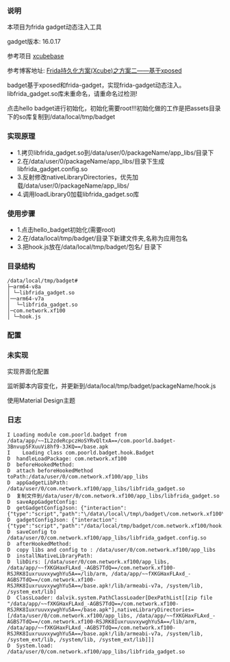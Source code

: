 ### 说明
本项目为frida gadget动态注入工具

gadget版本: 16.0.17


参考项目  [xcubebase](https://github.com/svengong/xcubebase)

参考博客地址: [Frida持久化方案(Xcube)之方案二——基于xposed](https://bbs.kanxue.com/thread-266784.htm)

badget基于xposed和frida-gadget，实现frida-gadget动态注入。libfrida_gadget.so库未重命名，请重命名过检测!


点击hello badget进行初始化，初始化需要root!!!初始化做的工作是把assets目录下的so库复制到/data/local/tmp/badget

### 实现原理
* 1.拷贝libfrida_gadget.so到/data/user/0/packageName/app_libs/目录下
* 2.在/data/user/0/packageName/app_libs/目录下生成libfrida_gadget.config.so
* 3.反射修改nativeLibraryDirectories，优先加载/data/user/0/packageName/app_libs/
* 4.调用loadLibrary0加载libfrida_gadget.so库

### 使用步骤
* 1.点击hello_badget初始化(需要root)
* 2.在/data/local/tmp/badget/目录下新建文件夹,名称为应用包名
* 3.把hook.js放在/data/local/tmp/badget/包名/ 目录下

### 目录结构
```
/data/local/tmp/badget#
├─arm64-v8a
│ └─libfrida_gadget.so
│──arm64-v7a
│  └─libfrida_gadget.so
│─com.network.xf100
│ └─hook.js
```

### 配置



### 未实现
实现界面化配置

监听脚本内容变化，并更新到/data/local/tmp/badget/packageName/hook.js

使用Material Design主题

### 日志

```log
I Loading module com.poorld.badget from /data/app/~~IL2zdeRcpczHoSYRvQltxA==/com.poorld.badget-3Bnvup5FXuuVi8hf9-3JKQ==/base.apk
I    Loading class com.poorld.badget.hook.Badget
D  handleLoadPackage: com.network.xf100
D  beforeHookedMethod:
D  attach beforeHookedMethod toPath:/data/user/0/com.network.xf100/app_libs
D  appGadgetLibPath: /data/user/0/com.network.xf100/app_libs/libfrida_gadget.so
D  复制文件到/data/user/0/com.network.xf100/app_libs/libfrida_gadget.so
D  saveAppGadgetConfig:
D  getGadgetConfigJson: {"interaction":{"type":"script","path":"\/data\/local\/tmp\/badget\/com.network.xf100\/hook.js","on_change":"reload"}}
D  gadgetConfigJson: {"interaction":{"type":"script","path":"/data/local/tmp/badget/com.network.xf100/hook.js","on_change":"reload"}}
D  saveConfig to /data/user/0/com.network.xf100/app_libs/libfrida_gadget.config.so
D  afterHookedMethod:
D  copy libs and config to : /data/user/0/com.network.xf100/app_libs
D  installNativeLibraryPath:
D  libDirs: [/data/user/0/com.network.xf100/app_libs, /data/app/~~fXKGHaxFLAxd_-AGBS7TdQ==/com.network.xf100-RSJRK8IuxruuvxywghYu5A==/lib/arm, /data/app/~~fXKGHaxFLAxd_-AGBS7TdQ==/com.network.xf100-RSJRK8IuxruuvxywghYu5A==/base.apk!/lib/armeabi-v7a, /system/lib, /system_ext/lib]
D  ClassLoader: dalvik.system.PathClassLoader[DexPathList[[zip file "/data/app/~~fXKGHaxFLAxd_-AGBS7TdQ==/com.network.xf100-RSJRK8IuxruuvxywghYu5A==/base.apk"],nativeLibraryDirectories=[/data/user/0/com.network.xf100/app_libs, /data/app/~~fXKGHaxFLAxd_-AGBS7TdQ==/com.network.xf100-RSJRK8IuxruuvxywghYu5A==/lib/arm, /data/app/~~fXKGHaxFLAxd_-AGBS7TdQ==/com.network.xf100-RSJRK8IuxruuvxywghYu5A==/base.apk!/lib/armeabi-v7a, /system/lib, /system_ext/lib, /system/lib, /system_ext/lib]]]
D  System.load: /data/user/0/com.network.xf100/app_libs/libfrida_gadget.so
```
